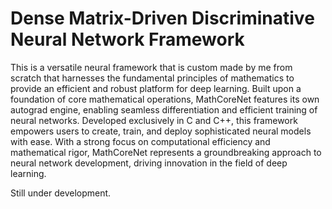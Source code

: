 #  Dense Matrix-Driven Discriminative Neural Network Framework
This is a versatile neural framework that is custom made by me from scratch that harnesses the fundamental principles of mathematics to provide an efficient and robust platform for deep learning. Built upon a foundation of core mathematical operations, MathCoreNet features its own autograd engine, enabling seamless differentiation and efficient training of neural networks. Developed exclusively in C and C++, this framework empowers users to create, train, and deploy sophisticated neural models with ease. With a strong focus on computational efficiency and mathematical rigor, MathCoreNet represents a groundbreaking approach to neural network development, driving innovation in the field of deep learning.

Still under development.
